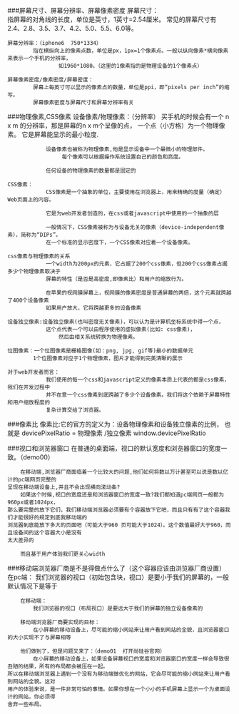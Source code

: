 ###屏幕尺寸、屏幕分辨率、屏幕像素密度
	屏幕尺寸：   
			指屏幕的对角线的长度，单位是英寸，1英寸=2.54厘米。
		            常见的屏幕尺寸有2.4、2.8、3.5、3.7、4.2、5.0、5.5、6.0等。
		           
	屏幕分辨率：（iphone6  750*1334）
			指在横纵向上的像素点数，单位是px，1px=1个像素点。一般以纵向像素*横向像素来表示一个手机的分辨率，
		            如1960*1080。（这里的1像素指的是物理设备的1个像素点）
		            
	屏幕像素密度/像素密度/屏幕密度：
			屏幕上每英寸可以显示的像素点的数量，单位是ppi，即“pixels per inch”的缩写。
			屏幕像素密度与屏幕尺寸和屏幕分辨率有关
				

###物理像素,CSS像素
	 设备像素/物理像素：（分辨率）
	 			买手机的时候会有一个 n x m 的分辨率，那是屏幕的n x m个呈像的点，
	 				一个点（小方格）为一个物理像素。
		        		它是屏幕能显示的最小粒度.
		        
		    	设备像素也被称为物理像素,他是显示设备中一个最微小的物理部件。
		  			 每个像素可以根据操作系统设置自己的颜色和亮度。
		    			
		    	任何设备的物理像素的数量都是固定的 
		      
	CSS像素：
				CSS像素是一个抽象的单位，主要使用在浏览器上，用来精确的度量（确定）Web页面上的内容。
				
				它是为web开发者创造的，在css或者javascript中使用的一个抽象的层
				
				一般情况下，CSS像素被称为与设备无关的像素（device-independent像素），简称为“DIPs”。
				在一个标准的显示密度下，一个CSS像素对应着一个设备像素。
				
	css像素与物理像素的关系
				一个width为200px的元素，它占据了200个css像素，但200个css像素占据多少个物理像素取决于
				屏幕的特性（是否是高密度,即像素比）和用户的缩放行为。
				
				在苹果的视网膜屏幕上，视网膜的像素密度是普通屏幕的两倍，这个元素就跨越了400个设备像素
				如果用户放大，它将跨越更多的设备像素
				
	设备独立像素:设备独立像素(也叫密度无关像素)，可以认为是计算机坐标系统中得一个点，
				这个点代表一个可以由程序使用的虚拟像素(比如: css像素)，
					然后由相关系统转换为物理像素。
					
	位图像素：一个位图像素是栅格图像(如：png, jpg, gif等)最小的数据单元	
			1个位图像素对应于1个物理像素，图片才能得到完美清晰的展示		
				
	对于web开发者而言：
				我们使用的每一个css和javascript定义的像素本质上代表的都是css像素，我们在开发过程中
				并不在意一个css像素到底跨越了多少个设备像素。我们将这个依赖于屏幕特性和用户缩放程度的
				复杂计算交给了浏览器。

###像素比
	像素比:它的官方的定义为：设备物理像素和设备独立像素的比例，
			也就是 devicePixelRatio = 物理像素 /独立像素
				window.devicePixelRatio
				
				
###视口和浏览器窗口
		在普通的桌面端，视口的默认宽度和浏览器窗口的宽度一致。（demo00）
	
		在移动端,浏览器厂商面临着一个比较大的问题,他们如何将数以万计甚至可以说是数以亿计的pc端网页完整的
	呈现在移动端设备上,并且不会出现横向滚动条?
		如果这个时候,视口的宽度还是和浏览器窗口的宽度一致?我们都知道pc端网页一般都为960px或者1024px，
	那么要完整的放下它们，我们移动端浏览器必须要有个容器放下它吧，而且只有有了这个容器我们才能很好的规定到底我移动端的
	浏览器到底能放下多大的页面吧（可能大于960 页可能大于1024）。这个数值最好大于960，而且设备间的这个容器大小是没有
	太大差异的	
	
		而且基于用户体验我们更关心width
	
	
###移动端浏览器厂商是不是得做点什么了（这个容器应该由浏览器厂商设置）
		在pc端：
			我们浏览器的视口（初始包含块，视口）是要小于我们的屏幕的，一般默认情况下是等于
					
		在移动端：
			我们浏览器的视口（布局视口）是要远大于我们的屏幕的独立设备像素的
			
		移动端浏览器厂商要实现的目标：
			在小屏幕的移动设备上，尽可能的缩小网站来让用户看到网站的全貌，且浏览器窗口的大小实现不了与屏幕相等
			
		他们做到了，但是问题又来了：（demo01  打开尚硅谷官网）
			在小屏幕的移动设备上，如果设备屏幕视口的宽度和浏览器窗口的宽度一样会导致很丑陋的结果，所有的布局都会被压在一起。
	所以在移动端浏览器上遇到一个没有为移动端做优化的网站，它会尽可能的缩小网站来让用户看到网站的全貌。这对
	用户的体验来说，是一件非常可怕的事情。如果你想在一个小小的手机屏幕上显示一个为桌面设计的网站，你必须得
	舍弃一些布局。	

